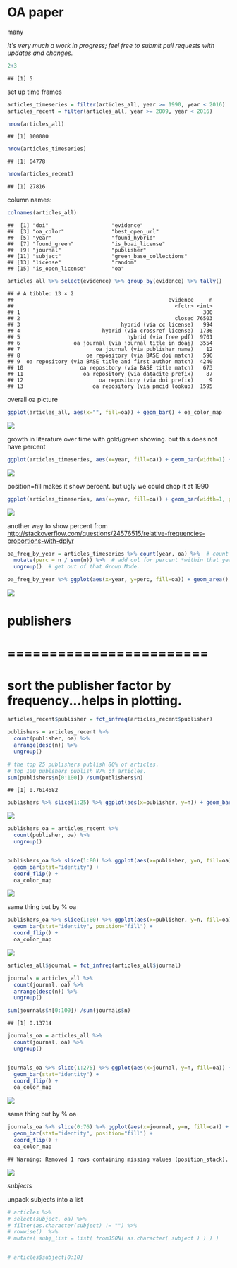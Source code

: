 OA paper
================
many

*It's very much a work in progress; feel free to submit pull requests with updates and changes.*

``` r
2+3
```

    ## [1] 5

set up time frames

``` r
articles_timeseries = filter(articles_all, year >= 1990, year < 2016)  # just use last 50yrs
articles_recent = filter(articles_all, year >= 2009, year < 2016)

nrow(articles_all)
```

    ## [1] 100000

``` r
nrow(articles_timeseries)
```

    ## [1] 64778

``` r
nrow(articles_recent)
```

    ## [1] 27816

column names:

``` r
colnames(articles_all)
```

    ##  [1] "doi"                    "evidence"              
    ##  [3] "oa_color"               "best_open_url"         
    ##  [5] "year"                   "found_hybrid"          
    ##  [7] "found_green"            "is_boai_license"       
    ##  [9] "journal"                "publisher"             
    ## [11] "subject"                "green_base_collections"
    ## [13] "license"                "random"                
    ## [15] "is_open_license"        "oa"

``` r
articles_all %>% select(evidence) %>% group_by(evidence) %>% tally()
```

    ## # A tibble: 13 × 2
    ##                                                 evidence     n
    ##                                                   <fctr> <int>
    ## 1                                                          300
    ## 2                                                 closed 76503
    ## 3                                hybrid (via cc license)   994
    ## 4                          hybrid (via crossref license)  1736
    ## 5                                  hybrid (via free pdf)  9701
    ## 6                 oa journal (via journal title in doaj)  3554
    ## 7                        oa journal (via publisher name)    12
    ## 8                     oa repository (via BASE doi match)   596
    ## 9  oa repository (via BASE title and first author match)  4240
    ## 10                  oa repository (via BASE title match)   673
    ## 11                   oa repository (via datacite prefix)    87
    ## 12                        oa repository (via doi prefix)     9
    ## 13                      oa repository (via pmcid lookup)  1595

overall oa picture

``` r
ggplot(articles_all, aes(x="", fill=oa)) + geom_bar() + oa_color_map
```

![](oa_analysis_files/figure-markdown_github/unnamed-chunk-5-1.png)

growth in literature over time with gold/green showing. but this does not have percent

``` r
ggplot(articles_timeseries, aes(x=year, fill=oa)) + geom_bar(width=1) + oa_color_map
```

![](oa_analysis_files/figure-markdown_github/unnamed-chunk-6-1.png)

position=fill makes it show percent. but ugly we could chop it at 1990

``` r
ggplot(articles_timeseries, aes(x=year, fill=oa)) + geom_bar(width=1, position="fill") + oa_color_map
```

![](oa_analysis_files/figure-markdown_github/unnamed-chunk-7-1.png)

another way to show percent from <http://stackoverflow.com/questions/24576515/relative-frequencies-proportions-with-dplyr>

``` r
oa_freq_by_year = articles_timeseries %>% count(year, oa) %>%  # count articles in each year and color
  mutate(perc = n / sum(n)) %>%  # add col for percent *within that year* cos we are still in Group Mode
  ungroup()  # get out of that Group Mode.

oa_freq_by_year %>% ggplot(aes(x=year, y=perc, fill=oa)) + geom_area() + oa_color_map
```

![](oa_analysis_files/figure-markdown_github/unnamed-chunk-8-1.png)

publishers
==========

========================
========================

sort the publisher factor by frequency...helps in plotting.
===========================================================

``` r
articles_recent$publisher = fct_infreq(articles_recent$publisher)

publishers = articles_recent %>% 
  count(publisher, oa) %>%
  arrange(desc(n)) %>%
  ungroup()

# the top 25 publishers publish 80% of articles.
# top 100 publshers publish 87% of articles.
sum(publishers$n[0:100]) /sum(publishers$n)
```

    ## [1] 0.7614682

``` r
publishers %>% slice(1:25) %>% ggplot(aes(x=publisher, y=n)) + geom_bar(stat="identity") + coord_flip()
```

![](oa_analysis_files/figure-markdown_github/unnamed-chunk-10-1.png)

``` r
publishers_oa = articles_recent %>% 
  count(publisher, oa) %>%
  ungroup()


publishers_oa %>% slice(1:80) %>% ggplot(aes(x=publisher, y=n, fill=oa)) + 
  geom_bar(stat="identity") + 
  coord_flip() +
  oa_color_map
```

![](oa_analysis_files/figure-markdown_github/unnamed-chunk-11-1.png)

same thing but by % oa

``` r
publishers_oa %>% slice(1:80) %>% ggplot(aes(x=publisher, y=n, fill=oa)) + 
  geom_bar(stat="identity", position="fill") + 
  coord_flip() +
  oa_color_map
```

![](oa_analysis_files/figure-markdown_github/unnamed-chunk-12-1.png)

``` r
articles_all$journal = fct_infreq(articles_all$journal)

journals = articles_all %>% 
  count(journal, oa) %>%
  arrange(desc(n)) %>%
  ungroup()

sum(journals$n[0:100]) /sum(journals$n)
```

    ## [1] 0.13714

``` r
journals_oa = articles_all %>% 
  count(journal, oa) %>%
  ungroup()


journals_oa %>% slice(1:275) %>% ggplot(aes(x=journal, y=n, fill=oa)) + 
  geom_bar(stat="identity") + 
  coord_flip() +
  oa_color_map
```

![](oa_analysis_files/figure-markdown_github/unnamed-chunk-13-1.png)

same thing but by % oa

``` r
journals_oa %>% slice(0:76) %>% ggplot(aes(x=journal, y=n, fill=oa)) + 
  geom_bar(stat="identity", position="fill") + 
  coord_flip() +
  oa_color_map
```

    ## Warning: Removed 1 rows containing missing values (position_stack).

![](oa_analysis_files/figure-markdown_github/unnamed-chunk-14-1.png)

*subjects*

unpack subjects into a list

``` r
# articles %>% 
# select(subject, oa) %>%
# filter(as.character(subject) != "") %>%
# rowwise()  %>%
# mutate( subj_list = list( fromJSON( as.character( subject ) ) ) )


# articles$subject[0:10]
```
